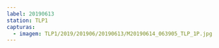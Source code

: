 ```yaml
---
label: 20190613
station: TLP1
capturas:
  - imagem: TLP1/2019/201906/20190613/M20190614_063905_TLP_1P.jpg
---
```

